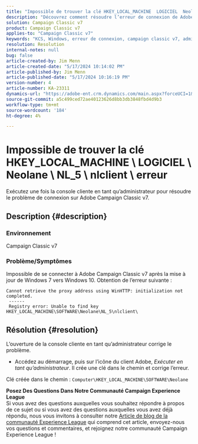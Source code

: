 ```yaml
---
title: "Impossible de trouver la clé HKEY_LOCAL_MACHINE  LOGICIEL  Neolane  NL_5  nlclient  erreur"
description: "Découvrez comment résoudre l’erreur de connexion de Adobe Campaign Classic v7 après la mise à jour de Windows 7 vers Windows 10."
solution: Campaign Classic v7
product: Campaign Classic v7
applies-to: "Campaign Classic v7"
keywords: "KCS, Windows, erreur de connexion, campaign classic v7, admin"
resolution: Resolution
internal-notes: null
bug: false
article-created-by: Jim Menn
article-created-date: "5/17/2024 10:14:02 PM"
article-published-by: Jim Menn
article-published-date: "5/17/2024 10:16:19 PM"
version-number: 4
article-number: KA-23311
dynamics-url: "https://adobe-ent.crm.dynamics.com/main.aspx?forceUCI=1&pagetype=entityrecord&etn=knowledgearticle&id=518acdbe-9a14-ef11-9f8a-6045bd006268"
source-git-commit: a5c499ced72ae40123626d8bb3db3848fbd4d9b3
workflow-type: tm+mt
source-wordcount: '184'
ht-degree: 4%

---
```


# Impossible de trouver la clé HKEY_LOCAL_MACHINE \ LOGICIEL \ Neolane \ NL_5 \ nlclient \ erreur


Exécutez une fois la console cliente en tant qu’administrateur pour résoudre le problème de connexion sur Adobe Campaign Classic v7.

## Description {#description}


### Environnement

Campaign Classic v7



### Problème/Symptômes

Impossible de se connecter à Adobe Campaign Classic v7 après la mise à jour de Windows 7 vers Windows 10. Obtention de l’erreur suivante :


```
Cannot retrieve the proxy address using WinHTTP: initialization not completed.
 ------
 Registry error: Unable to find key HKEY_LOCAL_MACHINE\SOFTWARE\Neolane\NL_5\nlclient\
```



## Résolution {#resolution}


L’ouverture de la console cliente en tant qu’administrateur corrige le problème.

- Accédez au démarrage, puis sur l’icône du client Adobe, *Exécuter en tant qu’administrateur*. Il crée une clé dans le chemin et corrige l’erreur.


Clé créée dans le chemin : `Computer\HKEY_LOCAL_MACHINE\SOFTWARE\Neolane`


<b>Posez Des Questions Dans Notre Communauté Campaign Experience League</b><br>Si vous avez des questions auxquelles vous souhaitez répondre à propos de ce sujet ou si vous avez des questions auxquelles vous avez déjà répondu, nous vous invitons à consulter notre [Article de blog de la communauté Experience League](https://experienceleaguecommunities.adobe.com/t5/adobe-campaign-classic-blogs/introducing-top-kcs-articles-curated-for-your-troubleshooting/bc-p/672426#M132 "Suivez le lien.") qui comprend cet article, envoyez-nous vos questions et commentaires, et rejoignez notre communauté Campaign Experience League !  